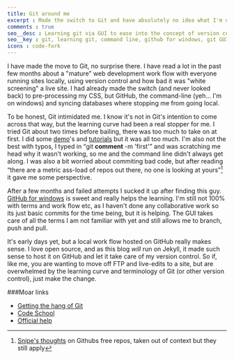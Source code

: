```yaml
---
title: Git around me
excerpt : Made the switch to Git and have absolutely no idea what I'm doing.
comments : true
seo__desc : Learning git via GUI to ease into the concept of version control
seo__key : git, learning git, command line, github for windows, git GUI, version control
icons : code-fork
---
```

I have made the move to Git, no surprise there. I have read a lot in the past few months about a "mature" web development work flow with everyone running sites locally, using version control and how bad it was "white screening" a live site. I had already made the switch (and never looked back) to pre-processing my CSS, but GitHub, the command-line (yeh&hellip; I'm on windows) and syncing databases where stopping me from going local.
<!-- /intro -->

To be honest, Git intimidated me. I know it's not in Git's intention to come across that way, but the learning curve had been a real stopper for me. I tried Git about two times before bailing, there was too much to take on at first. I did some [demo](http://try.github.io)'s and [tutorials](http://css-tricks.com/video-screencasts/101-lets-suck-at-github-together/) but it was all too much. I'm also not the best with typos, I typed in <q>git <strong>comment</strong> -m 'first'</q> and was scratching me head why it wasn't working, so me and the command line didn't always get along. I was also a bit worried about commiting bad code, but after reading <q cite="Snipe">there are a metric ass-load of repos out there, no one is looking at yours</q>[^1] it gave me some perspective.

After a few months and failed attempts I sucked it up after finding this guy. [GitHub for windows](http://windows.github.com/) is sweet and really helps the learning. I'm still not 100% with terms and work flow etc,  as I haven't done any collaborative work so its just basic commits for the time being, but it is helping. The GUI takes care of all the terms I am not familiar with yet and still allows me to branch, push and pull.

It's early days yet, but a local work flow hosted on GitHub really makes sense. I love open source, and as this blog *will* run on Jekyll, it made such sense to host it on GitHub and let it take care of my version control. So if, like me, you are wanting to move off FTP and live-edits to a site, but are overwhelmed by the learning curve and terminology of Git (or other version control), just make the change.

###Moar links
* [Getting the hang of Git](http://net.tutsplus.com/tutorials/other/getting-the-hang-of-github/)
* [Code School](http://try.github.io)
* [Official help](https://help.github.com/)


[^1]: [Snipe's thoughts](http://www.snipe.net/2013/04/free-github-repos-for-women/) on Githubs free repos, taken out of context but they still apply